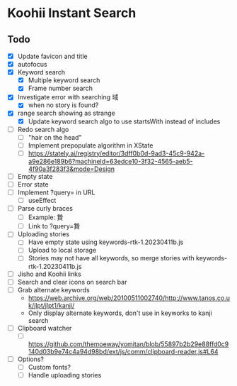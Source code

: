 # Koohii Instant Search

## Todo

- [x] Update favicon and title
- [x] autofocus
- [x] Keyword search
  - [x] Multiple keyword search
  - [x] Frame number search
- [x] Investigate error with searching 域
  - [x] when no story is found?
- [x] range search showing as strange
  - [x] Update keyword search algo to use startsWith instead of includes
- [ ] Redo search algo
  - [ ] "hair on the head"
  - [ ] Implement prepopulate algorithm in XState
  - [ ] https://stately.ai/registry/editor/3dff0b0d-9ad3-45c9-942a-a9e286e189b6?machineId=63edce10-3f32-4565-aeb5-4f90a3f283f3&mode=Design
- [ ] Empty state
- [ ] Error state
- [ ] Implement ?query= in URL
  - [ ] useEffect
- [ ] Parse curly braces
  - [ ] Example: 贄
  - [ ] Link to ?query=贄
- [ ] Uploading stories
  - [ ] Have empty state using keywords-rtk-1.20230411b.js
  - [ ] Upload to local storage
  - [ ] Stories may not have all keywords, so merge stories with keywords-rtk-1.20230411b.js
- [ ] Jisho and Koohii links
- [ ] Search and clear icons on search bar
- [ ] Grab alternate keywords
  - https://web.archive.org/web/20100511002740/http://www.tanos.co.uk/jlpt/jlpt1/kanji/
  - Only display alternate keywords, don't use in keyworks to kanji search
- [ ] Clipboard watcher
  - [ ] https://github.com/themoeway/yomitan/blob/55897b2b29e88ffd0c9140d03b9e74c4a94d98bd/ext/js/comm/clipboard-reader.js#L64
- [ ] Options?
  - [ ] Custom fonts?
  - [ ] Handle uploading stories

